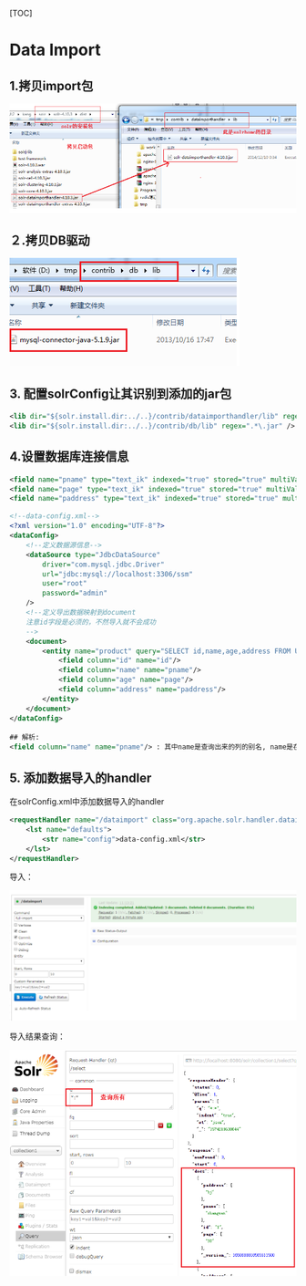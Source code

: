 [TOC]

# Data Import

## 1.拷贝import包

![](../../image/solr/import1.png)

## ２.拷贝DB驱动

![](../../image/solr/import.png)

## 3. 配置solrConfig让其识别到添加的jar包

```xml
<lib dir="${solr.install.dir:../..}/contrib/dataimporthandler/lib" regex=".*\.jar" />
<lib dir="${solr.install.dir:../..}/contrib/db/lib" regex=".*\.jar" />
```



## 4.设置数据库连接信息

```xml
<field name="pname" type="text_ik" indexed="true" stored="true" multiValued="true"/>
<field name="page" type="text_ik" indexed="true" stored="true" multiValued="true"/>
<field name="paddress" type="text_ik" indexed="true" stored="true" multiValued="true"/>
```



```xml
<!--data-config.xml-->
<?xml version="1.0" encoding="UTF-8"?>
<dataConfig>
	<!--定义数据源信息-->
	<dataSource type="JdbcDataSource"
		driver="com.mysql.jdbc.Driver"
		url="jdbc:mysql://localhost:3306/ssm"
		user="root"
		password="admin"
	/>
	<!--定义导出数据映射到document
	注意id字段是必须的，不然导入就不会成功
	-->
	<document>
		<entity name="product" query="SELECT id,name,age,address FROM USER;">
			<field column="id" name="id"/>
			<field column="name" name="pname"/>
			<field column="age" name="page"/>
			<field column="address" name="paddress"/>
		</entity>
	</document>
</dataConfig>

## 解析:
<field column="name" name="pname"/> : 其中name是查询出来的列的别名, name是在schema中定义的field
```





## 5. 添加数据导入的handler

在solrConfig.xml中添加数据导入的handler

```xml
<requestHandler name="/dataimport" class="org.apache.solr.handler.dataimport.DataImportHandler">
    <lst name="defaults">
        <str name="config">data-config.xml</str>
    </lst>
</requestHandler>
```



导入：

![](../../image/solr/import-opr.png)

导入结果查询：

![](../../image/solr/import-sel.png)